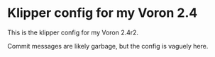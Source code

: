 # Klipper config for my Voron 2.4

This is the klipper config for my Voron 2.4r2.

Commit messages are likely garbage, but the config is vaguely here.
